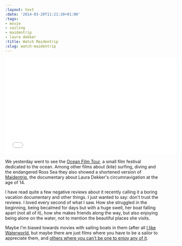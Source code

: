 ```yaml
---
:layout: text
:date: '2014-03-20T11:21:38+01:00'
:tags:
- movie
- sailing
- maidentrip
- laura dekker
:title: Watch Maidentrip
:slug: watch-maidentrip
---
```

<iframe width="560" height="315" src="//www.youtube.com/embed/04z3dS6P60g" frameborder="0" allowfullscreen></iframe>

We yesterday went to see the [Ocean Film Tour](https://www.oceanfilmtour.com/), a small film festival dedicated to the ocean. Among other films about (kite) surfing, diving and the endangered Ross Sea they also showed a shortened version of [Maidentrip](http://www.maidentrip.com), the documentary about Laura Dekker's circumnavigation at the age of 14.

I have read quite a few negative reviews about it recently calling it a boring vacation documentary and other things. I just wanted to say: don't trust the reviews. I loved every second of what I saw. How she struggled in the beginning, being becalmed for days but with a huge swell, her boat falling apart (not all of it), how she makes friends along the way, but also enjoying being alone on the water, not to mention the beautiful places she visits.

Maybe I'm biased towards movies with sailing boats in them (after all [I like Waterworld](http://picassol.co/post/50006856509/waterworld), but maybe there are just films where you have to be a sailor to appreciate them, and [others where you can't be one to enjoy any of it](http://sailing.about.com/od/resourcesforsailors/fl/Sailors-Review-of-Movie-All-Is-Lost.htm).
